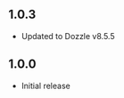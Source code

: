 <!-- https://developers.home-assistant.io/docs/add-ons/presentation#keeping-a-changelog -->

## 1.0.3

- Updated to Dozzle v8.5.5


## 1.0.0

- Initial release
